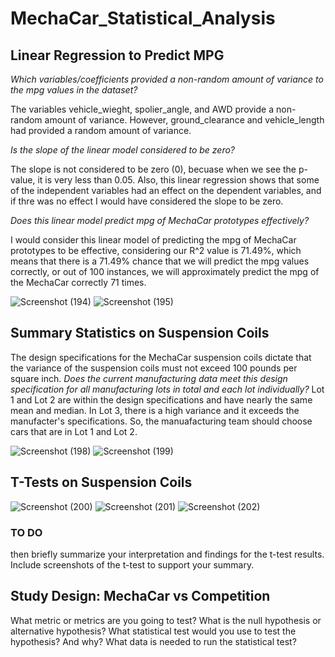 # MechaCar_Statistical_Analysis

## Linear Regression to Predict MPG
*Which variables/coefficients provided a non-random amount of variance to the mpg values in the dataset?*

The variables vehicle_wieght, spolier_angle, and AWD provide a non-random amount of variance. However, ground_clearance and vehicle_length had provided a random amount of variance.

*Is the slope of the linear model considered to be zero?*

The slope is not considered to be zero (0), becuase when we see the p-value, it is very less than 0.05. Also, this linear regression shows that some of the independent variables had an effect on the dependent variables, and if thre was no effect I would have considered the slope to be zero. 

*Does this linear model predict mpg of MechaCar prototypes effectively?*

I would consider this linear model of predicting the mpg of MechaCar prototypes to be effective, considering our R^2 value is 71.49%, which means that there is a 71.49% chance that we will predict the mpg values correctly, or out of 100 instances, we will approximately predict the mpg of the MechaCar correctly 71 times. 

![Screenshot (194)](https://user-images.githubusercontent.com/58046234/161389547-b785cfa6-d810-4d36-bc46-f2ba2614eb10.png)
![Screenshot (195)](https://user-images.githubusercontent.com/58046234/161389548-f042f8b4-1f5d-4fb2-ae53-8faa4a876309.png)

## Summary Statistics on Suspension Coils
The design specifications for the MechaCar suspension coils dictate that the variance of the suspension coils must not exceed 100 pounds per square inch. *Does the current manufacturing data meet this design specification for all manufacturing lots in total and each lot individually?* Lot 1 and Lot 2 are within the design specifications and have nearly the same mean and median. In Lot 3, there is a high variance and it exceeds the manufacter's specifications. So, the manuafacturing team should choose cars that are in Lot 1 and Lot 2.  

![Screenshot (198)](https://user-images.githubusercontent.com/58046234/161389612-89aff48a-39d0-4a2d-94d7-cf4ace1ccf90.png)
![Screenshot (199)](https://user-images.githubusercontent.com/58046234/161389608-ea5005b6-c48c-44d8-8797-d56273f67fb6.png)

## T-Tests on Suspension Coils

![Screenshot (200)](https://user-images.githubusercontent.com/58046234/161390435-f5d00ea8-e8c3-415c-8d68-b5d7e7b8ac20.png)
![Screenshot (201)](https://user-images.githubusercontent.com/58046234/161390438-88ac12e8-9f72-4285-a873-221df3db7b90.png)
![Screenshot (202)](https://user-images.githubusercontent.com/58046234/161390442-5ec79c48-77d8-4e6d-8a84-1bf848135d61.png)

### **TO DO**
then briefly summarize your interpretation and findings for the t-test results. Include screenshots of the t-test to support your summary.
## Study Design: MechaCar vs Competition
What metric or metrics are you going to test?
What is the null hypothesis or alternative hypothesis?
What statistical test would you use to test the hypothesis? And why?
What data is needed to run the statistical test?
